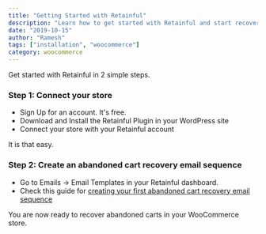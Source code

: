 ```yaml
---
title: "Getting Started with Retainful"
description: "Learn how to get started with Retainful and start recovering abandoned carts in your WooCommerce store"
date: "2019-10-15"
author: "Ramesh"
tags: ["installation", "woocommerce"]
category: woocommerce
---
```


Get started with Retainful in 2 simple steps.

### Step 1: Connect your store

- <link-text url="https://app.retainful.com/?utm_source=getting_started&utm_medium=sign_up_for_an_account&utm_campaign=docs" rel="noopener" target="_blank">Sign Up for an account. It's free.</link-text> 
- <link-text url="https://www.retainful.com/docs/woocommerce/install-retainful-plugin-for-woocommerce" rel="noopener" target="_blank">Download and Install the Retainful Plugin in your WordPress site</link-text>
- <link-text url="https://www.retainful.com/docs/woocommerce/connecting-the-store-with-retainful-account" rel="noopener" target="_blank">Connect your store with your Retainful account</link-text>

It is that easy.

### Step 2: Create an abandoned cart recovery email sequence


- Go to Emails -> Email Templates in your Retainful dashboard.
- Check this guide for [creating your first abandoned cart recovery email sequence](https://www.retainful.com/docs/woocommerce/creating-an-abandoned-cart-email-sequence)


You are now ready to recover abandoned carts in your WooCommerce store. 